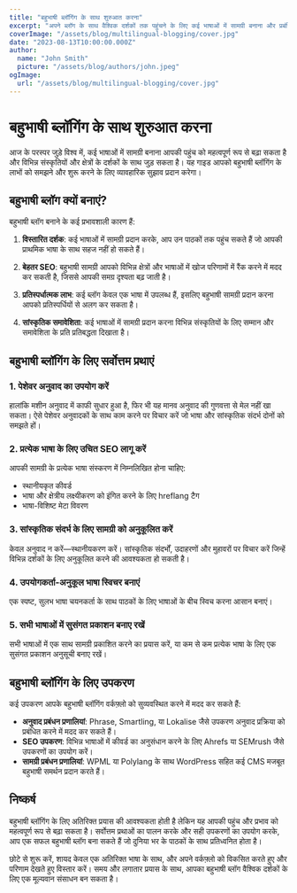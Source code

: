```yaml
---
title: "बहुभाषी ब्लॉगिंग के साथ शुरुआत करना"
excerpt: "अपने ब्लॉग के साथ वैश्विक दर्शकों तक पहुंचने के लिए कई भाषाओं में सामग्री बनाना और प्रबंधित करना सीखें।"
coverImage: "/assets/blog/multilingual-blogging/cover.jpg"
date: "2023-08-13T10:00:00.000Z"
author:
  name: "John Smith"
  picture: "/assets/blog/authors/john.jpeg"
ogImage:
  url: "/assets/blog/multilingual-blogging/cover.jpg"
---
```


# बहुभाषी ब्लॉगिंग के साथ शुरुआत करना

आज के परस्पर जुड़े विश्व में, कई भाषाओं में सामग्री बनाना आपकी पहुंच को महत्वपूर्ण रूप से बढ़ा सकता है और विभिन्न संस्कृतियों और क्षेत्रों के दर्शकों के साथ जुड़ सकता है। यह गाइड आपको बहुभाषी ब्लॉगिंग के लाभों को समझने और शुरू करने के लिए व्यावहारिक सुझाव प्रदान करेगा।

## बहुभाषी ब्लॉग क्यों बनाएं?

बहुभाषी ब्लॉग बनाने के कई प्रभावशाली कारण हैं:

1. **विस्तारित दर्शक**: कई भाषाओं में सामग्री प्रदान करके, आप उन पाठकों तक पहुंच सकते हैं जो आपकी प्राथमिक भाषा के साथ सहज नहीं हो सकते हैं।

2. **बेहतर SEO**: बहुभाषी सामग्री आपको विभिन्न क्षेत्रों और भाषाओं में खोज परिणामों में रैंक करने में मदद कर सकती है, जिससे आपकी समग्र दृश्यता बढ़ जाती है।

3. **प्रतिस्पर्धात्मक लाभ**: कई ब्लॉग केवल एक भाषा में उपलब्ध हैं, इसलिए बहुभाषी सामग्री प्रदान करना आपको प्रतिस्पर्धियों से अलग कर सकता है।

4. **सांस्कृतिक समावेशिता**: कई भाषाओं में सामग्री प्रदान करना विभिन्न संस्कृतियों के लिए सम्मान और समावेशिता के प्रति प्रतिबद्धता दिखाता है।

## बहुभाषी ब्लॉगिंग के लिए सर्वोत्तम प्रथाएं

### 1. पेशेवर अनुवाद का उपयोग करें

हालांकि मशीन अनुवाद में काफी सुधार हुआ है, फिर भी यह मानव अनुवाद की गुणवत्ता से मेल नहीं खा सकता। ऐसे पेशेवर अनुवादकों के साथ काम करने पर विचार करें जो भाषा और सांस्कृतिक संदर्भ दोनों को समझते हों।

### 2. प्रत्येक भाषा के लिए उचित SEO लागू करें

आपकी सामग्री के प्रत्येक भाषा संस्करण में निम्नलिखित होना चाहिए:
- स्थानीयकृत कीवर्ड
- भाषा और क्षेत्रीय लक्ष्यीकरण को इंगित करने के लिए hreflang टैग
- भाषा-विशिष्ट मेटा विवरण

### 3. सांस्कृतिक संदर्भ के लिए सामग्री को अनुकूलित करें

केवल अनुवाद न करें—स्थानीयकरण करें। सांस्कृतिक संदर्भों, उदाहरणों और मुहावरों पर विचार करें जिन्हें विभिन्न दर्शकों के लिए अनुकूलित करने की आवश्यकता हो सकती है।

### 4. उपयोगकर्ता-अनुकूल भाषा स्विचर बनाएं

एक स्पष्ट, सुलभ भाषा चयनकर्ता के साथ पाठकों के लिए भाषाओं के बीच स्विच करना आसान बनाएं।

### 5. सभी भाषाओं में सुसंगत प्रकाशन बनाए रखें

सभी भाषाओं में एक साथ सामग्री प्रकाशित करने का प्रयास करें, या कम से कम प्रत्येक भाषा के लिए एक सुसंगत प्रकाशन अनुसूची बनाए रखें।

## बहुभाषी ब्लॉगिंग के लिए उपकरण

कई उपकरण आपके बहुभाषी ब्लॉगिंग वर्कफ़्लो को सुव्यवस्थित करने में मदद कर सकते हैं:

- **अनुवाद प्रबंधन प्रणालियां**: Phrase, Smartling, या Lokalise जैसे उपकरण अनुवाद प्रक्रिया को प्रबंधित करने में मदद कर सकते हैं।
- **SEO उपकरण**: विभिन्न भाषाओं में कीवर्ड का अनुसंधान करने के लिए Ahrefs या SEMrush जैसे उपकरणों का उपयोग करें।
- **सामग्री प्रबंधन प्रणालियां**: WPML या Polylang के साथ WordPress सहित कई CMS मजबूत बहुभाषी समर्थन प्रदान करते हैं।

## निष्कर्ष

बहुभाषी ब्लॉगिंग के लिए अतिरिक्त प्रयास की आवश्यकता होती है लेकिन यह आपकी पहुंच और प्रभाव को महत्वपूर्ण रूप से बढ़ा सकता है। सर्वोत्तम प्रथाओं का पालन करके और सही उपकरणों का उपयोग करके, आप एक सफल बहुभाषी ब्लॉग बना सकते हैं जो दुनिया भर के पाठकों के साथ प्रतिध्वनित होता है।

छोटे से शुरू करें, शायद केवल एक अतिरिक्त भाषा के साथ, और अपने वर्कफ़्लो को विकसित करते हुए और परिणाम देखते हुए विस्तार करें। समय और लगातार प्रयास के साथ, आपका बहुभाषी ब्लॉग वैश्विक दर्शकों के लिए एक मूल्यवान संसाधन बन सकता है।
